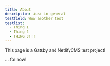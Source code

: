 ```yaml
---
title: About
description: Just in general
testfield: Wow another test
testlist:
  - Thing 1
  - Thing 2
  - THING 3!!!
---
```

This page is a Gatsby and NetlifyCMS test project!

... for now!!
